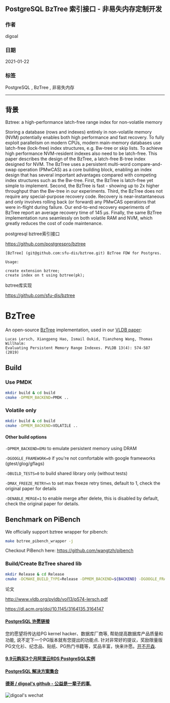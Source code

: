 ## PostgreSQL BzTree 索引接口 - 非易失内存定制开发  
  
### 作者  
digoal  
  
### 日期  
2021-01-22  
  
### 标签  
PostgreSQL , BzTree , 非易失内存  
  
----  
  
## 背景  
Bztree: a high-performance latch-free range index for non-volatile memory  
  
Storing a database (rows and indexes) entirely in non-volatile memory (NVM) potentially enables both high performance and fast recovery. To fully exploit parallelism on modern CPUs, modern main-memory databases use latch-free (lock-free) index structures, e.g. Bw-tree or skip lists. To achieve high performance NVM-resident indexes also need to be latch-free. This paper describes the design of the BzTree, a latch-free B-tree index designed for NVM. The BzTree uses a persistent multi-word compare-and-swap operation (PMwCAS) as a core building block, enabling an index design that has several important advantages compared with competing index structures such as the Bw-tree. First, the BzTree is latch-free yet simple to implement. Second, the BzTree is fast - showing up to 2x higher throughput than the Bw-tree in our experiments. Third, the BzTree does not require any special-purpose recovery code. Recovery is near-instantaneous and only involves rolling back (or forward) any PMwCAS operations that were in-flight during failure. Our end-to-end recovery experiments of BzTree report an average recovery time of 145 μs. Finally, the same BzTree implementation runs seamlessly on both volatile RAM and NVM, which greatly reduces the cost of code maintenance.  
  
postgresql bztree索引接口  
  
https://github.com/postgrespro/bztree  
  
```  
[BzTree] (git@github.com:sfu-dis/bztree.git) BzTree FDW for Postgres.  
  
Usage:  
  
create extension bztree;  
create index on t using bztree(pk);  
```  
  
bztree库实现  
  
https://github.com/sfu-dis/bztree  
  
# BzTree  
An open-source [BzTree](https://dl.acm.org/citation.cfm?id=3164147) implementation, used in our [VLDB paper](http://www.vldb.org/pvldb/vol13/p574-lersch.pdf):  
  
```  
Lucas Lersch, Xiangpeng Hao, Ismail Oukid, Tianzheng Wang, Thomas Willhalm:  
Evaluating Persistent Memory Range Indexes. PVLDB 13(4): 574-587 (2019)  
```  
  
## Build  
  
### Use PMDK  
  
```bash  
mkdir build & cd build  
cmake -DPMEM_BACKEND=PMDK ..  
```  
  
### Volatile only  
  
```bash  
mkdir build & cd build  
cmake -DPMEM_BACKEND=VOLATILE ..  
```  
  
#### Other build options  
`-DPMEM_BACKEND=EMU` to emulate persistent memory using DRAM  
  
`-DGOOGLE_FRAMEWORK=0` if you're not comfortable with google frameworks (gtest/glog/gflags)  
  
`-DBUILD_TESTS=0` to build shared library only (without tests)  
  
`-DMAX_FREEZE_RETRY=n` to set max freeze retry times, default to 1, check the original paper for details  
  
`-DENABLE_MERGE=1` to enable merge after delete, this is disabled by default, check the original paper for details.  
  
## Benchmark on PiBench  
  
We officially support bztree wrapper for pibench:  
  
```bash  
make bztree_pibench_wrapper -j  
```  
  
Checkout PiBench here: https://github.com/wangtzh/pibench  
  
### Build/Create BzTree shared lib  
  
```bash  
mkdir Release & cd Release  
cmake -DCMAKE_BUILD_TYPE=Release -DPMEM_BACKEND=${BACKEND} -DGOOGLE_FRAMEWORK=0 -DBUILD_TESTS=0 ..  
```  
  
论文  
  
http://www.vldb.org/pvldb/vol13/p574-lersch.pdf  
  
https://dl.acm.org/doi/10.1145/3164135.3164147  
  
  
  
  
  
#### [PostgreSQL 许愿链接](https://github.com/digoal/blog/issues/76 "269ac3d1c492e938c0191101c7238216")
您的愿望将传达给PG kernel hacker、数据库厂商等, 帮助提高数据库产品质量和功能, 说不定下一个PG版本就有您提出的功能点. 针对非常好的提议，奖励限量版PG文化衫、纪念品、贴纸、PG热门书籍等，奖品丰富，快来许愿。[开不开森](https://github.com/digoal/blog/issues/76 "269ac3d1c492e938c0191101c7238216").  
  
  
#### [9.9元购买3个月阿里云RDS PostgreSQL实例](https://www.aliyun.com/database/postgresqlactivity "57258f76c37864c6e6d23383d05714ea")
  
  
#### [PostgreSQL 解决方案集合](https://yq.aliyun.com/topic/118 "40cff096e9ed7122c512b35d8561d9c8")
  
  
#### [德哥 / digoal's github - 公益是一辈子的事.](https://github.com/digoal/blog/blob/master/README.md "22709685feb7cab07d30f30387f0a9ae")
  
  
![digoal's wechat](../pic/digoal_weixin.jpg "f7ad92eeba24523fd47a6e1a0e691b59")
  
